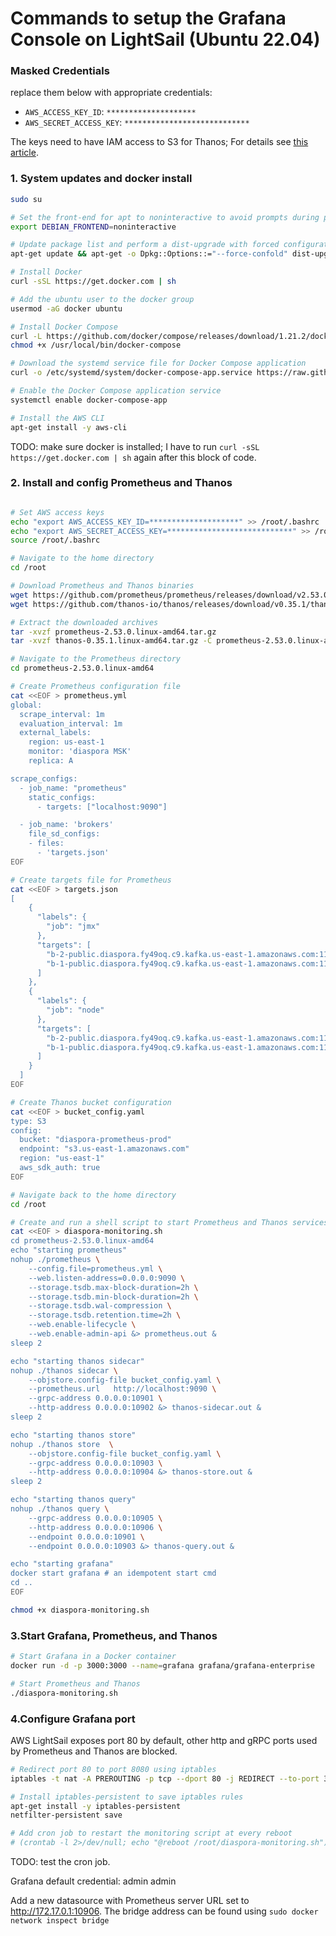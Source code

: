
# Commands to setup the Grafana Console on LightSail (Ubuntu 22.04)
### Masked Credentials

replace them below with appropriate credentials:

- `AWS_ACCESS_KEY_ID`: `********************`
- `AWS_SECRET_ACCESS_KEY`: `****************************`

The keys need to have IAM access to S3 for Thanos; For details see [this article](https://aws.amazon.com/blogs/opensource/improving-ha-and-long-term-storage-for-prometheus-using-thanos-on-eks-with-s3/).

### 1. System updates and docker install
```bash
sudo su

# Set the front-end for apt to noninteractive to avoid prompts during package installation
export DEBIAN_FRONTEND=noninteractive

# Update package list and perform a dist-upgrade with forced configuration file overwrite
apt-get update && apt-get -o Dpkg::Options::="--force-confold" dist-upgrade -q -y --allow-downgrades

# Install Docker
curl -sSL https://get.docker.com | sh

# Add the ubuntu user to the docker group
usermod -aG docker ubuntu

# Install Docker Compose
curl -L https://github.com/docker/compose/releases/download/1.21.2/docker-compose-$(uname -s)-$(uname -m) -o /usr/local/bin/docker-compose
chmod +x /usr/local/bin/docker-compose

# Download the systemd service file for Docker Compose application
curl -o /etc/systemd/system/docker-compose-app.service https://raw.githubusercontent.com/zahedahmed/todo/master/docker-compose-app.service

# Enable the Docker Compose application service
systemctl enable docker-compose-app

# Install the AWS CLI
apt-get install -y aws-cli
```

TODO: make sure docker is installed; I have to run `curl -sSL https://get.docker.com | sh` again after this block of code.

### 2. Install and config Prometheus and Thanos

```bash

# Set AWS access keys
echo "export AWS_ACCESS_KEY_ID=********************" >> /root/.bashrc
echo "export AWS_SECRET_ACCESS_KEY=****************************" >> /root/.bashrc
source /root/.bashrc

# Navigate to the home directory
cd /root

# Download Prometheus and Thanos binaries
wget https://github.com/prometheus/prometheus/releases/download/v2.53.0/prometheus-2.53.0.linux-amd64.tar.gz
wget https://github.com/thanos-io/thanos/releases/download/v0.35.1/thanos-0.35.1.linux-amd64.tar.gz

# Extract the downloaded archives
tar -xvzf prometheus-2.53.0.linux-amd64.tar.gz
tar -xvzf thanos-0.35.1.linux-amd64.tar.gz -C prometheus-2.53.0.linux-amd64 --strip-components=1

# Navigate to the Prometheus directory
cd prometheus-2.53.0.linux-amd64

# Create Prometheus configuration file
cat <<EOF > prometheus.yml
global:
  scrape_interval: 1m
  evaluation_interval: 1m
  external_labels:
    region: us-east-1
    monitor: 'diaspora MSK'
    replica: A

scrape_configs:
  - job_name: "prometheus"
    static_configs:
      - targets: ["localhost:9090"]

  - job_name: 'brokers'
    file_sd_configs:
    - files:
      - 'targets.json'
EOF

# Create targets file for Prometheus
cat <<EOF > targets.json
[
    {
      "labels": {
        "job": "jmx"
      },
      "targets": [
        "b-2-public.diaspora.fy49oq.c9.kafka.us-east-1.amazonaws.com:11001",
        "b-1-public.diaspora.fy49oq.c9.kafka.us-east-1.amazonaws.com:11001"
      ]
    },
    {
      "labels": {
        "job": "node"
      },
      "targets": [
        "b-2-public.diaspora.fy49oq.c9.kafka.us-east-1.amazonaws.com:11002",
        "b-1-public.diaspora.fy49oq.c9.kafka.us-east-1.amazonaws.com:11002"
      ]
    }
  ]
EOF

# Create Thanos bucket configuration
cat <<EOF > bucket_config.yaml
type: S3
config:
  bucket: "diaspora-prometheus-prod"
  endpoint: "s3.us-east-1.amazonaws.com"
  region: "us-east-1"
  aws_sdk_auth: true
EOF

# Navigate back to the home directory
cd /root

# Create and run a shell script to start Prometheus and Thanos services
cat <<EOF > diaspora-monitoring.sh
cd prometheus-2.53.0.linux-amd64
echo "starting prometheus"
nohup ./prometheus \
    --config.file=prometheus.yml \
    --web.listen-address=0.0.0.0:9090 \
    --storage.tsdb.max-block-duration=2h \
    --storage.tsdb.min-block-duration=2h \
    --storage.tsdb.wal-compression \
    --storage.tsdb.retention.time=2h \
    --web.enable-lifecycle \
    --web.enable-admin-api &> prometheus.out &
sleep 2

echo "starting thanos sidecar"
nohup ./thanos sidecar \
    --objstore.config-file bucket_config.yaml \
    --prometheus.url   http://localhost:9090 \
    --grpc-address 0.0.0.0:10901 \
    --http-address 0.0.0.0:10902 &> thanos-sidecar.out &
sleep 2

echo "starting thanos store"
nohup ./thanos store  \
    --objstore.config-file bucket_config.yaml \
    --grpc-address 0.0.0.0:10903 \
    --http-address 0.0.0.0:10904 &> thanos-store.out &
sleep 2

echo "starting thanos query"
nohup ./thanos query \
    --grpc-address 0.0.0.0:10905 \
    --http-address 0.0.0.0:10906 \
    --endpoint 0.0.0.0:10901 \
    --endpoint 0.0.0.0:10903 &> thanos-query.out &

echo "starting grafana"
docker start grafana # an idempotent start cmd
cd ..
EOF

chmod +x diaspora-monitoring.sh
```

### 3.Start Grafana, Prometheus, and Thanos
```bash
# Start Grafana in a Docker container
docker run -d -p 3000:3000 --name=grafana grafana/grafana-enterprise

# Start Prometheus and Thanos
./diaspora-monitoring.sh
```

### 4.Configure Grafana port

AWS LightSail exposes port 80 by default, other http and gRPC ports used by Prometheus and Thanos are blocked.

```bash
# Redirect port 80 to port 8080 using iptables
iptables -t nat -A PREROUTING -p tcp --dport 80 -j REDIRECT --to-port 3000

# Install iptables-persistent to save iptables rules
apt-get install -y iptables-persistent
netfilter-persistent save

# Add cron job to restart the monitoring script at every reboot
# (crontab -l 2>/dev/null; echo "@reboot /root/diaspora-monitoring.sh") | crontab -

```
TODO: test the cron job.

Grafana default credential: admin admin

Add a new datasource with Prometheus server URL set to http://172.17.0.1:10906. The bridge address can be found using `sudo docker network inspect bridge`

